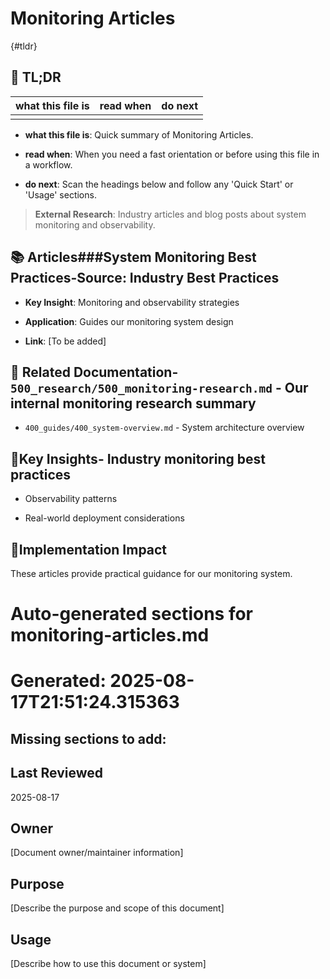 <!-- CONTEXT_REFERENCE: 400_guides/400_cursor-context-engineering-guide.md -->
<!-- MODULE_REFERENCE: 400_guides/400_deployment-environment-guide.md -->
<!-- MODULE_REFERENCE: 400_guides/400_system-overview.md -->

# Monitoring Articles

{#tldr}

## 🔎 TL;DR

| what this file is | read when | do next |
|---|---|---|
|  |  |  |

- **what this file is**: Quick summary of Monitoring Articles.

- **read when**: When you need a fast orientation or before using this file in a workflow.

- **do next**: Scan the headings below and follow any 'Quick Start' or 'Usage' sections.

> **External Research**: Industry articles and blog posts about system monitoring and observability.

## 📚 **Articles**###**System Monitoring Best Practices**-**Source**: Industry Best Practices

- **Key Insight**: Monitoring and observability strategies

- **Application**: Guides our monitoring system design

- **Link**: [To be added]

## 🔗 **Related Documentation**- `500_research/500_monitoring-research.md` - Our internal monitoring research summary

- `400_guides/400_system-overview.md` - System architecture overview

## 📖**Key Insights**- Industry monitoring best practices

- Observability patterns

- Real-world deployment considerations

## 🎯**Implementation Impact**

These articles provide practical guidance for our monitoring system.

<!-- README_AUTOFIX_START -->
# Auto-generated sections for monitoring-articles.md
# Generated: 2025-08-17T21:51:24.315363

## Missing sections to add:

## Last Reviewed

2025-08-17

## Owner

[Document owner/maintainer information]

## Purpose

[Describe the purpose and scope of this document]

## Usage

[Describe how to use this document or system]

<!-- README_AUTOFIX_END -->
